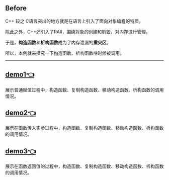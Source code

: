 ## Before
C++ 较之 C语言突出的地方就是在语言上引入了面向对象编程的特质。  

除此之外，C++还引入了RAII，围绕对象的创建和销毁，对内存进行管理。

于是，**构造函数**和**析构函数**成为了内存泄漏的**重灾区**。  

所以，本例就来探究一下构造函数、析构函数啥时候被调用。

---

## [demo1👈](./demo1.cpp)
展示普通赋值过程中，构造函数、复制构造函数、移动构造函数、析构函数的调用情况。

## [demo2👈](./demo2.cpp)
展示在函数传入实参过程中，构造函数、复制构造函数、移动构造函数、析构函数的调用情况。

## [demo3👈](./demo3.cpp)
展示在函数返回值的过程中，构造函数、复制构造函数、移动构造函数、析构函数的调用情况。